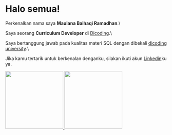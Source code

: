 # Halo semua! 

Perkenalkan nama saya **Maulana Baihaqi Ramadhan**.\

Saya seorang **Curriculum Developer** di [Dicoding](https://www.dicoding.com/).\

Saya bertanggung jawab pada kualitas materi SQL dengan dibekali  [dicoding university](https://www.dicoding.com/certificates/4EXGNWYVDZRL).\

Jika kamu tertarik untuk berkenalan denganku, silakan ikuti akun [Linkedin](https://www.linkedin.com/in/maulana-baihaqi-a48183282/)ku ya.

<p align="left">
<a href="https://github.com/baihaqir">
  <img height="180em" src="https://github-readme-stats-eight-theta.vercel.app/api?username=gilangadhan&show_icons=true&theme=algolia&include_all_commits=true&count_private=true"/>
  <img height="180em" src="https://github-readme-stats-eight-theta.vercel.app/api/top-langs/?username=gilangadhan&layout=compact&langs_count=8&theme=algolia"/>
</a>
</p>

